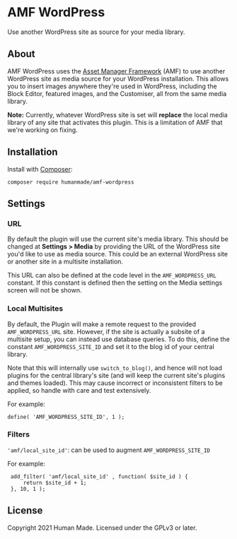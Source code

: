 # AMF WordPress

Use another WordPress site as source for your media library.

## About

AMF WordPress uses the [Asset Manager Framework](https://github.com/humanmade/asset-manager-framework) (AMF) to use another WordPress site as media source for your WordPress installation.
This allows you to insert images anywhere they're used in WordPress, including the Block Editor, featured images, and the Customiser, all from the same media library.

**Note:** Currently, whatever WordPress site is set will **replace** the local media library of any site that activates this plugin.
This is a limitation of AMF that we're working on fixing.

## Installation

Install with [Composer](https://getcomposer.org):

```
composer require humanmade/amf-wordpress
```

## Settings

### URL

By default the plugin will use the current site's media library.
This should be changed at **Settings > Media** by providing the URL of the WordPress site you'd like to use as media source.
This could be an external WordPress site or another site in a multisite installation.

This URL can also be defined at the code level in the `AMF_WORDPRESS_URL` constant.
If this constant is defined then the setting on the Media settings screen will not be shown.

### Local Multisites
 By default, the Plugin will make a remote request to the provided `AMF_WORDPRESS_URL` site.
 However, if the site is actually a subsite of a multisite setup, you can instead use database queries.
To do this, define the constant `AMF_WORDPRESS_SITE_ID` and set it to the blog id of your central library.

Note that this will internally use `switch_to_blog()`, and hence will not load plugins for the central library's site (and will keep the current site's plugins and themes loaded). This may cause incorrect or inconsistent filters to be applied, so handle with care and test extensively.

 For example:

 ```
define( 'AMF_WORDPRESS_SITE_ID', 1 );
 ```

### Filters
  `'amf/local_site_id'`: can be used to augment `AMF_WORDPRESS_SITE_ID`

  For example:
  ```
   add_filter( 'amf/local_site_id' , function( $site_id ) {
       return $site_id + 1;
   }, 10, 1 );
  ```

## License

Copyright 2021 Human Made. Licensed under the GPLv3 or later.
